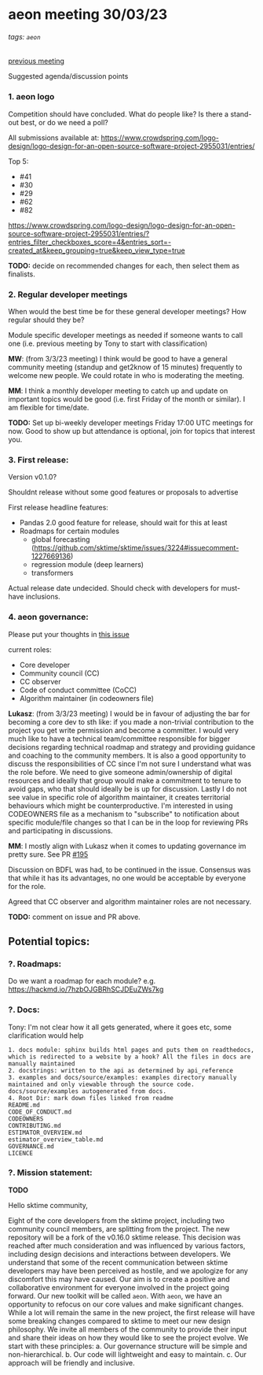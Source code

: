 # aeon meeting 30/03/23
###### tags: `aeon`

[previous meeting](https://hackmd.io/@pdRYq3BhRg-1-_rXzALxRg/Syl82jlZn)

Suggested agenda/discussion points

### 1. aeon logo

Competition should have concluded. What do people like? Is there a stand-out best, or do we need a poll?

All submissions available at: https://www.crowdspring.com/logo-design/logo-design-for-an-open-source-software-project-2955031/entries/

Top 5:
- #41
- #30
- #29
- #62
- #82

https://www.crowdspring.com/logo-design/logo-design-for-an-open-source-software-project-2955031/entries/?entries_filter_checkboxes_score=4&entries_sort=-created_at&keep_grouping=true&keep_view_type=true

__TODO:__ decide on recommended changes for each, then select them as finalists.

### 2. Regular developer meetings

When would the best time be for these general developer meetings? How regular should they be?

Module specific developer meetings as needed if someone wants to call one (i.e. previous meeting by Tony to start with classification)

__MW__: (from 3/3/23 meeting) I think would be good to have a general community meeting (standup and get2know of 15 minutes) frequently to welcome new people. We could rotate in who is moderating the meeting.

__MM__: I think a monthly developer meeting to catch up and update on important topics would be good (i.e. first Friday of the month or similar). I am flexible for time/date.

__TODO:__ Set up bi-weekly developer meetings Friday 17:00 UTC meetings for now. Good to show up but attendance is optional, join for topics that interest you.

### 3. First release:

Version v0.1.0?

Shouldnt release without some good features or proposals to advertise

First release headline features:
- Pandas 2.0 good feature for release, should wait for this at least
- Roadmaps for certain modules
    - global forecasting (https://github.com/sktime/sktime/issues/3224#issuecomment-1227669136)
    - regression module (deep learners)
    - transformers

Actual release date undecided. Should check with developers for must-have inclusions.

### 4. aeon governance:

Please put your thoughts in [this issue](https://github.com/scikit-time/scikit-time/issues/2)

current roles:
- Core developer
- Community council (CC)
- CC observer
- Code of conduct committee (CoCC)
- Algorithm maintainer (in codeowners file)

__Lukasz__: (from 3/3/23 meeting) I would be in favour of adjusting the bar for becoming a core dev to sth like: if you made a non-trivial contribution to the project you get write permission and become a committer. I would very much like to have a technical team/committee responsible for bigger decisions regarding technical roadmap and strategy and providing guidance and coaching to the community members. It is also a good opportunity to discuss the responsibilities of CC since I'm not sure I understand what was the role before. We need to give someone admin/ownership of digital resources and ideally that group would make a commitment to tenure to avoid gaps, who that should ideally be is up for discussion. Lastly I do not see value in specific role of algorithm maintainer, it creates territorial behaviours which might be counterproductive. I'm interested in using CODEOWNERS file as a mechanism to "subscribe" to notification about specific module/file changes so that I can be in the loop for reviewing PRs and participating in discussions.

__MM__: I mostly align with Lukasz when it comes to updating governance im pretty sure. See PR [#195](https://github.com/aeon-toolkit/aeon/pull/195)

Discussion on BDFL was had, to be continued in the issue. Consensus was that while it has its advantages, no one would be acceptable by everyone for the role.

Agreed that CC observer and algorithm maintainer roles are not necessary.

__TODO:__ comment on issue and PR above. 
 
## Potential topics: 

### ?. Roadmaps:

Do we want a roadmap for each module? e.g. https://hackmd.io/7hzbOJGBRhSCJDEuZWs7kg
        
### ?. Docs:
Tony: I'm not clear how it all gets generated, where it goes etc, some clarification would help

    1. docs module: sphinx builds html pages and puts them on readthedocs, which is redirected to a website by a hook? All the files in docs are manually maintained 
    2. docstrings: written to the api as determined by api_reference
    3. examples and docs/source/examples: examples directory manually maintained and only viewable through the source code. docs/source/examples autogenerated from docs. 
    4. Root Dir: mark down files linked from readme
    README.md
    CODE_OF_CONDUCT.md
    CODEOWNERS
    CONTRIBUTING.md
    ESTIMATOR_OVERVIEW.md
    estimator_overview_table.md
    GOVERNANCE.md
    LICENCE


### ?. Mission statement:

__TODO__

Hello sktime community,

Eight of the core developers from the sktime project, including two community council members, are splitting from the project. The new repository will be a fork of the v0.16.0 sktime release. This decision was reached after much consideration and was influenced by various factors, including design decisions and interactions between developers.
We understand that some of the recent communication between sktime developers may have been perceived as hostile, and we apologize for any discomfort this may have caused. Our aim is to create a positive and collaborative environment for everyone involved in the project going forward.
Our new toolkit will be called `aeon`. 
With `aeon`, we have an opportunity to refocus on our core values and make significant changes. While a lot will remain the same in the new project, the first release will have some breaking changes compared to sktime to meet our new design philosophy. We invite all members of the community to provide their input and share their ideas on how they would like to see the project evolve. We start with these principles:
a. Our governance structure will be simple and non-hierarchical.
b. Our code will lightweight and easy to maintain.
c. Our approach will be friendly and inclusive.